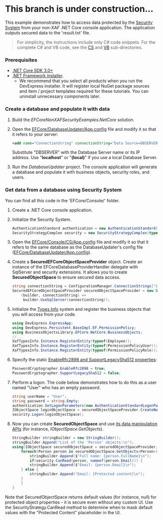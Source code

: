 <!-- default file list -->

# This branch is under construction...

This example demonstrates how to access data protected by the [Security System](https://docs.devexpress.com/eXpressAppFramework/113366/concepts/security-system/security-system-overview) from your non-XAF .NET Core console application. The application outputs secured data to the 'result.txt' file.

>For simplicity, the instructions include only C# code snippets. For the complete C# and VB code, see the [CS](CS) and [VB](VB) sub-directories.
 
### Prerequisites
- [.NET Core SDK 3.0+](https://dotnet.microsoft.com/download/dotnet-core)
- [.NET Framework installer](https://www.devexpress.com/Products/Try/).
  - We recommend that you select all  products when you run the DevExpress installer. It will register local NuGet package sources and item / project templates required for these tutorials. You can uninstall unnecessary components later.
  
  
  
### Create a database and populate it with data

1. Build the *EFCoreNonXAFSecurityExamples.NetCore* solution.
2. Open the [EFCore/DatabaseUpdater/App.config](https://github.com/DevExpress-Examples/XAF_how-to-use-the-integrated-mode-of-the-security-system-in-non-xaf-applications-e4908/tree/20.1/EFCore/DatabaseUpdater/App.config) file and modify it so that it refers to your server:
	
	[](#tab/tabid-xml)
	
	```xml
	<add name="ConnectionString" connectionString="Data Source=DBSERVER;Initial Catalog=ConsoleEFCoreTestDB;Integrated Security=True"/>
	```

	Substitute "DBSERVER" with the Database Server name or its IP address. Use "**localhost**" or "**(local)**" if you use a local Database Server.
    
3. Run the *DatabaseUpdater* project. The console application will generate a database and populate it with business objects, security roles, and users.



### Get data from a database using Security System

You can find all this code in the 'EFCore/Console/' folder.

1. Create a .NET Core console application.

2. Initialize the Security System.
	
	[](#tab/tabid-csharp)
	
	```csharp
	AuthenticationStandard authentication = new AuthenticationStandard();
	SecurityStrategyComplex security = new SecurityStrategyComplex(typeof(PermissionPolicyUser), typeof(PermissionPolicyRole), auth);
	```	

3. Open the [EFCore/Console/CS/App.config](https://github.com/DevExpress-Examples/XAF_how-to-use-the-integrated-mode-of-the-security-system-in-non-xaf-applications-e4908/tree/20.1/EFCore/Console/CS/App.config) file and modify it so that it refers to the same database as the DatabaseUpdater's config file ([EFCore/DatabaseUpdater/App.config](https://github.com/DevExpress-Examples/XAF_how-to-use-the-integrated-mode-of-the-security-system-in-non-xaf-applications-e4908/tree/20.1/EFCore/DatabaseUpdater/App.config)).

4. Create a **SecuredEFCoreObjectSpaceProvider** object. Create an instance of the EFCoreDatabaseProviderHandler delegate with SqlServer and security extensions. It allows you to create **SecuredObjectSpace** to ensure secured data access.


	[](#tab/tabid-csharp)
	
	```csharp
	string connectionString = ConfigurationManager.ConnectionStrings["ConnectionString"].ConnectionString;
	SecuredEFCoreObjectSpaceProvider securedObjectSpaceProvider = new SecuredEFCoreObjectSpaceProvider(security, typeof(ConsoleDbContext), XafTypesInfo.Instance, connectionString,
	    (builder, connectionString) =>
	     builder.UseSqlServer(connectionString));
	```

5. Initialize the [Types Info](https://docs.devexpress.com/eXpressAppFramework/113669/concepts/business-model-design/types-info-subsystem) system and register the business objects that you will access from your code.
	
	[](#tab/tabid-csharp)
	
	```csharp
	using DevExpress.ExpressApp;
	using DevExpress.Persistent.BaseImpl.EF.PermissionPolicy;
	using BusinessObjectsLibrary.EFCore.NetCore.BusinessObjects;
	//...
	XafTypesInfo.Instance.RegisterEntity(typeof(Employee));
	XafTypesInfo.Instance.RegisterEntity(typeof(PermissionPolicyUser));
	XafTypesInfo.Instance.RegisterEntity(typeof(PermissionPolicyRole));
	```
6. Specify the static [EnableRfc2898 and SupportLegacySha512 properties](https://docs.devexpress.com/eXpressAppFramework/112649/Concepts/Security-System/Passwords-in-the-Security-System):
	[](#tab/tabid-csharp)
	
	```csharp
	PasswordCryptographer.EnableRfc2898 = true;
	PasswordCryptographer.SupportLegacySha512 = false;
	```

7. Perform a logon. The code below demonstrates how to do this as a user named "User" who has an empty password.

	[](#tab/tabid-csharp)
	
	```csharp
	string userName = "User";
	string password = string.Empty;
	authentication.SetLogonParameters(new AuthenticationStandardLogonParameters(userName, password));
	IObjectSpace loginObjectSpace = securedObjectSpaceProvider.CreateNonsecuredObjectSpace();
	security.Logon(loginObjectSpace);
	```

8. Now you can create **SecuredObjectSpace** and use [its data manipulation APIs](https://docs.devexpress.com/eXpressAppFramework/113711/concepts/data-manipulation-and-business-logic/create-read-update-and-delete-data) (for instance, *IObjectSpace.GetObjects*).

	[](#tab/tabid-csharp)
	
	```csharp
	StringBuilder stringBuilder = new StringBuilder();
	stringBuilder.Append("List of the 'Person' objects:\n");
	using(IObjectSpace securedObjectSpace = securedObjectSpaceProvider.CreateObjectSpace()) {
	    foreach(Person person in securedObjectSpace.GetObjects<Person>()) {
	        stringBuilder.Append($"Full name: {person.FullName}\n");
	        if(security.CanRead(person, nameof(person.Email))) {
		    stringBuilder.Append($"Email: {person.Email}\n");
		} else {
		    stringBuilder.Append("Email: [Protected content]\n");
		}
	    } 
	}
	```

Note that SecuredObjectSpace returns default values (for instance, null) for protected object properties - it is secure even without any custom UI. Use the SecurityStrategy.CanRead method to determine when to mask default values with the "Protected Content" placeholder in the UI.

